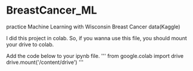 # BreastCancer_ML
practice Machine Learning with Wisconsin Breast Cancer data(Kaggle)


I did this project in colab. 
So, if you wanna use this file, you should mount your drive to colab.

Add the code below to your ipynb file.
'''
from google.colab import drive
drive.mount('/content/drive')
'''
